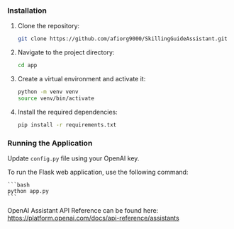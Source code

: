 
### Installation

1. Clone the repository:

    ```bash
    git clone https://github.com/afiorg9000/SkillingGuideAssistant.git
    ```

2. Navigate to the project directory:

    ```bash
    cd app
    ```

3. Create a virtual environment and activate it:

    ```bash
    python -m venv venv
    source venv/bin/activate
    ```

4. Install the required dependencies:

    ```bash
    pip install -r requirements.txt
    ```

### Running the Application

Update `config.py` file using your OpenAI key.

To run the Flask web application, use the following command:

    ```bash
    python app.py
    ```

OpenAI Assistant API Reference can be found here: https://platform.openai.com/docs/api-reference/assistants
